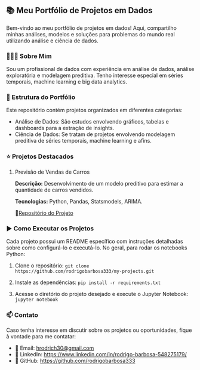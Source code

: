 ## 📚 Meu Portfólio de Projetos em Dados

Bem-vindo ao meu portfólio de projetos em dados! Aqui, compartilho minhas análises, modelos e soluções para problemas do mundo real utilizando análise e ciência de dados.

### 👨🏽‍💻 Sobre Mim

Sou um profissional de dados com experiência em análise de dados, análise exploratória e modelagem preditiva. Tenho interesse especial em séries temporais, machine learning e big data analytics.

### 📁 Estrutura do Portfólio

Este repositório contém projetos organizados em diferentes categorias:

* Análise de Dados: São estudos envolvendo gráficos, tabelas e dashboards para a extração de insights.
* Ciência de Dados: Se tratam de projetos envolvendo modelagem preditiva de séries temporais, machine learning e afins.

### ⭐ Projetos Destacados

1. Previsão de Vendas de Carros

	**Descrição:** Desenvolvimento de um modelo preditivo para estimar a quantidade de carros vendidos.
   
	**Tecnologias:** Python, Pandas, Statsmodels, ARIMA.
   
   	🔗[Repositório do Projeto](https://github.com/rodrigobarbosa333/my-projects)

### ▶ Como Executar os Projetos

Cada projeto possui um README específico com instruções detalhadas sobre como configurá-lo e executá-lo. No geral, para rodar os notebooks Python:

1. Clone o repositório:
	```git clone https://github.com/rodrigobarbosa333/my-projects.git```

2. Instale as dependências:
	```pip install -r requirements.txt```

3. Acesse o diretório do projeto desejado e execute o Jupyter Notebook:
	```jupyter notebook```

### 📫 Contato

Caso tenha interesse em discutir sobre os projetos ou oportunidades, fique à vontade para me contatar:

* 📧 Email: hrodrich30@gmail.com  
* 🔗 LinkedIn: https://www.linkedin.com/in/rodrigo-barbosa-548275179/
* 🐙 GitHub: https://github.com/rodrigobarbosa333
